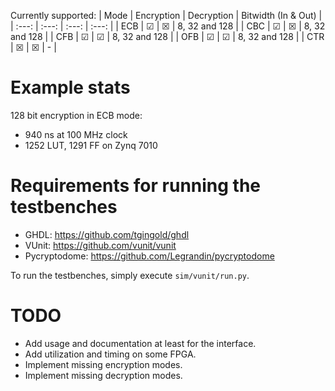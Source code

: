 Currently supported:
| Mode | Encryption | Decryption | Bitwidth (In & Out) |
| :---: | :---: | :---: | :---: |
| ECB | &#x2611; | &#x2612; | 8, 32 and 128 |
| CBC | &#x2611; | &#x2612; | 8, 32 and 128 |
| CFB | &#x2611; | &#x2611; | 8, 32 and 128 |
| OFB | &#x2611; | &#x2611; | 8, 32 and 128 |
| CTR | &#x2612; | &#x2612; | - |

# Example stats

128 bit encryption in ECB mode:
- 940 ns at 100 MHz clock
- 1252 LUT, 1291 FF on Zynq 7010

[//]: # (- 0.392 ns worst negative slack at 250 MHz
           TODO: check if the constraints are set correctly)

# Requirements for running the testbenches

- GHDL: https://github.com/tgingold/ghdl
- VUnit: https://github.com/vunit/vunit
- Pycryptodome: https://github.com/Legrandin/pycryptodome

To run the testbenches, simply execute `sim/vunit/run.py`.

# TODO

- Add usage and documentation at least for the interface.
- Add utilization and timing on some FPGA.
- Implement missing encryption modes.
- Implement missing decryption modes.